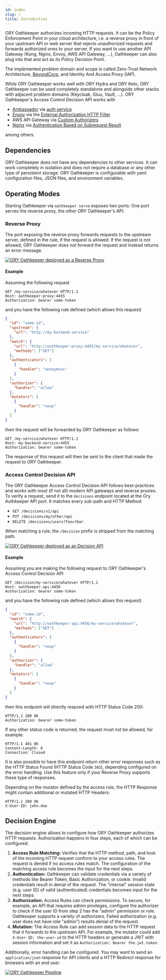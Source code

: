 ```yaml
---
id: index
slug: /
title: Introduction
---
```


ORY Oathkeeper authorizes incoming HTTP requests. It can be the Policy
Enforcement Point in your cloud architecture, i.e. a reverse proxy in front of
your upstream API or web server that rejects unauthorized requests and forwards
authorized ones to your server. If you want to use another API Gateway (Kong,
Nginx, Envoy, AWS API Gateway, ...), Oathkeeper can also plug into that and act
as its Policy Decision Point.

The implemented problem domain and scope is called Zero-Trust Network
Architecture, [BeyondCorp](https://www.beyondcorp.com), and Identity And Access
Proxy (IAP).

While ORY Oathkeeper works well with ORY Hydra and ORY Keto, ORY Oathkeeper can
be used completely standalone and alongside other stacks with adjacent problem
domains (Keycloak, Gluu, Vault, ...). ORY Oathkeeper's Access Control Decision
API works with

- [Ambassador](https://github.com/datawire/ambassador) via
  [auth service](https://www.getambassador.io/reference/services/auth-service)
- [Envoy](https://www.envoyproxy.io) via the
  [External Authorization HTTP Filter](https://www.envoyproxy.io/docs/envoy/latest/intro/arch_overview/security/ext_authz_filter.html)
- AWS API Gateway via
  [Custom Authorizers](https://aws.amazon.com/de/blogs/compute/introducing-custom-authorizers-in-amazon-api-gateway/)
- [Nginx](https://www.nginx.com) via
  [Authentication Based on Subrequest Result](https://docs.nginx.com/nginx/admin-guide/security-controls/configuring-subrequest-authentication/)

among others.

## Dependencies

ORY Oathkeeper does not have any dependencies to other services. It can work
completely in isolation and does not require a database or any other type of
persistent storage. ORY Oathkeeper is configurable with yaml configuration
files, JSON files, and environment variables.

## Operating Modes

Starting Oathkeeper via `oathkeeper serve` exposes two ports: One port serves
the reverse proxy, the other ORY Oathkeeper's API.

### Reverse Proxy

The port exposing the reverse proxy forwards requests to the upstream server,
defined in the rule, if the request is allowed. If the request is not allowed,
ORY Oathkeeper does not forward the request and instead returns an error
message.

[![ORY Oathkeeper deployed as a Reverse Proxy](https://mermaid.ink/img/eyJjb2RlIjoic2VxdWVuY2VEaWFncmFtXG4gICAgcGFydGljaXBhbnQgQyBhcyBDbGllbnRcbiAgICBwYXJ0aWNpcGFudCBPIGFzIE9hdGhrZWVwZXIgUHJveHlcbiAgICBwYXJ0aWNpcGFudCBBIGFzIFByb3RlY3RlZCBTZXJ2ZXIvQVBJXG4gICAgQy0-Pk86IEhUVFAgUmVxdWVzdFxuICAgIE8tLT4-TzogQ2hlY2sgaWYgcmVxdWVzdCBpcyBhbGxvd2VkXG4gICAgYWx0IGlzIG5vdCBhbGxvd2VkXG4gICAgTy0-PkM6IFJldHVybiBIVFRQIEVycm9yIFxuICAgIGVsc2UgaXMgYWxsb3dlZFxuICAgIE8tPj5BOiBGb3J3YXJkIEhUVFAgUmVxdWVzdCBcbiAgICBBLT4-TzogUmV0dXJuIEhUVFAgUmVzcG9uc2VcbiAgICBPLT4-QzogUmV0dXJuIEhUVFAgUmVzcG9uc2VcbiAgICBlbmQiLCJtZXJtYWlkIjp7InRoZW1lIjoiZGVmYXVsdCJ9fQ)](https://mermaid-js.github.io/mermaid-live-editor/#/edit/eyJjb2RlIjoic2VxdWVuY2VEaWFncmFtXG4gICAgcGFydGljaXBhbnQgQyBhcyBDbGllbnRcbiAgICBwYXJ0aWNpcGFudCBPIGFzIE9hdGhrZWVwZXIgUHJveHlcbiAgICBwYXJ0aWNpcGFudCBBIGFzIFByb3RlY3RlZCBTZXJ2ZXIvQVBJXG4gICAgQy0-Pk86IEhUVFAgUmVxdWVzdFxuICAgIE8tLT4-TzogQ2hlY2sgaWYgcmVxdWVzdCBpcyBhbGxvd2VkXG4gICAgYWx0IGlzIG5vdCBhbGxvd2VkXG4gICAgTy0-PkM6IFJldHVybiBIVFRQIEVycm9yIFxuICAgIGVsc2UgaXMgYWxsb3dlZFxuICAgIE8tPj5BOiBGb3J3YXJkIEhUVFAgUmVxdWVzdCBcbiAgICBBLT4-TzogUmV0dXJuIEhUVFAgUmVzcG9uc2VcbiAgICBPLT4-QzogUmV0dXJuIEhUVFAgUmVzcG9uc2VcbiAgICBlbmQiLCJtZXJtYWlkIjp7InRoZW1lIjoiZGVmYXVsdCJ9fQ)

#### Example

Assuming the following request

```
GET /my-service/whatever HTTP/1.1
Host: oathkeeper-proxy:4455
Authorization: bearer some-token
```

and you have the following rule defined (which allows this request)

```json
{
  "id": "some-id",
  "upstream": {
    "url": "http://my-backend-service"
  },
  "match": {
    "url": "http://oathkeeper-proxy:4455/my-service/whatever",
    "methods": ["GET"]
  },
  "authenticators": [
    {
      "handler": "anonymous"
    }
  ],
  "authorizer": {
    "handler": "allow"
  },
  "mutators": [
    {
      "handler": "noop"
    }
  ]
}
```

then the request will be forwarded by ORY Oathkeeper as follows:

```
GET /my-service/whatever HTTP/1.1
Host: my-backend-service:4455
Authorization: bearer some-token
```

The response of this request will then be sent to the client that made the
request to ORY Oathkeeper.

### Access Control Decision API

The ORY Oathkeeper Access Control Decision API follows best-practices and works
with most (if not all) modern API gateways and reverse proxies. To verify a
request, send it to the `decisions` endpoint located at the Ory Authkeeper API
port. It matches every sub-path and HTTP Method:

- `GET /decisions/v1/api`
- `PUT /decisions/my/other/api`
- `DELETE /decisions/users?foo=?bar`

When matching a rule, the `/decision` prefix is stripped from the matching path.

[![ORY Oathkeeper deployed as an Decision API](https://mermaid.ink/img/eyJjb2RlIjoic2VxdWVuY2VEaWFncmFtXG4gICAgcGFydGljaXBhbnQgQyBhcyBDbGllbnRcbiAgICBwYXJ0aWNpcGFudCBBRyBhcyBBUEkgR2F0ZXdheVxuICAgIHBhcnRpY2lwYW50IE8gYXMgT2F0aGtlZXBlciBBUElcbiAgICBwYXJ0aWNpcGFudCBBIGFzIFByb3RlY3RlZCBTZXJ2ZXIvQVBJXG4gICAgQy0-PkFHOiBIVFRQIFJlcXVlc3RcbiAgICBBRy0-Pk86IEFzayBqdWRnZSBBUEkgZm9yIGF1dGhvcml6YXRpb25cblxuICAgIGFsdCBpcyBhbGxvd2VkXG4gICAgTy0-PkFHOiBSZXR1cm4gYXV0aCBpbmZvXG4gICAgQUctPj5BOiBGb3J3YXJkIEhUVFAgUmVxdWVzdFxuICAgIEEtPj5BRzogUmV0dXJuIEhUVFAgUmVzcG9uc2VcbiAgICBBRy0-PkM6IFJldHVybiBIVFRQIFJlc3BvbnNlXG4gICAgZWxzZSBpcyBub3QgYWxsb3dlZFxuICAgIE8tPj5BRzogRGVueSByZXF1ZXN0XG4gICAgQUctPj5DOiBSZXR1cm4gSFRUUCBFcnJvclxuICAgIGVuZCIsIm1lcm1haWQiOnsidGhlbWUiOiJkZWZhdWx0In19)](https://mermaid-js.github.io/mermaid-live-editor/#/edit/eyJjb2RlIjoic2VxdWVuY2VEaWFncmFtXG4gICAgcGFydGljaXBhbnQgQyBhcyBDbGllbnRcbiAgICBwYXJ0aWNpcGFudCBBRyBhcyBBUEkgR2F0ZXdheVxuICAgIHBhcnRpY2lwYW50IE8gYXMgT2F0aGtlZXBlciBBUElcbiAgICBwYXJ0aWNpcGFudCBBIGFzIFByb3RlY3RlZCBTZXJ2ZXIvQVBJXG4gICAgQy0-PkFHOiBIVFRQIFJlcXVlc3RcbiAgICBBRy0-Pk86IEFzayBqdWRnZSBBUEkgZm9yIGF1dGhvcml6YXRpb25cblxuICAgIGFsdCBpcyBhbGxvd2VkXG4gICAgTy0-PkFHOiBSZXR1cm4gYXV0aCBpbmZvXG4gICAgQUctPj5BOiBGb3J3YXJkIEhUVFAgUmVxdWVzdFxuICAgIEEtPj5BRzogUmV0dXJuIEhUVFAgUmVzcG9uc2VcbiAgICBBRy0-PkM6IFJldHVybiBIVFRQIFJlc3BvbnNlXG4gICAgZWxzZSBpcyBub3QgYWxsb3dlZFxuICAgIE8tPj5BRzogRGVueSByZXF1ZXN0XG4gICAgQUctPj5DOiBSZXR1cm4gSFRUUCBFcnJvclxuICAgIGVuZCIsIm1lcm1haWQiOnsidGhlbWUiOiJkZWZhdWx0In19)

#### Example

Assuming you are making the following request to ORY Oathkeeper's Access Control
Decision API

```
GET /decision/my-service/whatever HTTP/1.1
Host: oathkeeper-api:4456
Authorization: bearer some-token
```

and you have the following rule defined (which allows this request)

```json
{
  "id": "some-id",
  "match": {
    "url": "http://oathkeeper-api:4456/my-service/whatever",
    "methods": ["GET"]
  },
  "authenticators": [
    {
      "handler": "noop"
    }
  ],
  "authorizer": {
    "handler": "allow"
  },
  "mutators": [
    {
      "handler": "noop"
    }
  ]
}
```

then this endpoint will directly respond with HTTP Status Code 200:

```
HTTP/1.1 200 OK
Authorization: bearer some-token
```

If any other status code is returned, the request must not be allowed, for
example:

```
HTTP/1.1 401 OK
Content-Length: 0
Connection: Closed
```

It is also possible to have this endpoint return other error responses such as
the HTTP Status Found (HTTP Status Code `302`), depending configured on the
error handling. Use this feature only if your Reverse Proxy supports these type
of responses.

Depending on the mutator defined by the access rule, the HTTP Response might
contain additional or mutated HTTP Headers:

```
HTTP/1.1 200 OK
X-User-ID: john.doe
```

## Decision Engine

The decision engine allows to configure how ORY Oathkeeper authorizes HTTP
requests. Authorization happens in four steps, each of which can be configured:

1. **Access Rule Matching:** Verifies that the HTTP method, path, and host of
   the incoming HTTP request conform to your access rules. The request is denied
   if no access rules match. The configuration of the matching access rule
   becomes the input for the next steps.
2. **Authentication:** Oathkeeper can validate credentials via a variety of
   methods like Bearer Token, Basic Authorization, or cookie. Invalid
   credentials result in denial of the request. The "internal" session state
   (e.g. user ID) of valid (authenticated) credentials becomes input for the
   next steps.
3. **Authorization:** Access Rules can check permissions. To secure, for
   example, an API that requires admin privileges, configure the authorizer to
   check if the user ID from step 2 has the "admin" permission or role.
   Oathkeeper supports a variety of authorizers. Failed authorization (e.g. user
   does not have role "admin") results denial of the request.
4. **Mutation:** The Access Rule can add session data to the HTTP request that
   it forwards to the upstream API. For example, the mutator could add
   `X-User-ID: the-user-id` to the HTTP headers or generate a JWT with session
   information and set it as `Authorization: Bearer the.jwt.token`.

Additionally, error handling can be configured. You may want to send an
`application/json` response for API clients and a HTTP Redirect response for
browsers with an end user.

[![ORY Oathkeeper Pipeline](https://mermaid.ink/img/eyJjb2RlIjoiZ3JhcGggVERcblxucihIVFRQIFJlcXVlc3QpIC0tPiBhcm0oQWNjZXNzIFJ1bGUgTWF0Y2hlcilcbmFybSAtLWZvdW5kIG1hdGNoaW5nIGFjY2VzcyBydWxlLS0-IGFuKEF1dGhlbnRpY2F0b3IpXG5hcm0gLS1kaWQgbm90IGZpbmQgYWNjZXNzIHJ1bGUtLT4gZWhcbmFuIC0tY3JlZGVudGlhbHMgaW4gcmVxdWVzdCBhcmUgdmFsaWQtLT5heihBdXRob3JpemVyKVxuYW4gLS1jcmVkZW50aWFscyBpbiByZXF1ZXN0IGFyZSBpbnZhbGlkLS0-IGVoXG5heiAtLXJlcXVlc3QgZG9lcyBub3QgaGF2ZSBwZXJtaXNzaW9uLS0-IGVoXG5heiAtLXJlcXVlc3QgaGFzIHBlcm1pc3Npb24tLT5tdChNdXRhdG9yKVxubXQtLXRyYW5zZm9ybSBodHRwIHJlcXVlc3QtLT5yZXMoRm9yd2FyZCBIVFRQIFJlcXVlc3QpXG5cbmVoKEVycm9yIEhhbmRsZXIpIC0tIGlmIGVycm9yIGhhbmRsZWQgYXMganNvbiAtLT4gZWhqc29uKEhUVFAgSlNPTiBFcnJvciByZXNwb25zZSlcbmVoKEVycm9yIEhhbmRsZXIpIC0tIGlmIGVycm9yIGhhbmRsZWQgYXMgcmVkaXJlY3QgLS0-IGVocmVkaXJlY3QoSFRUUCBSZWRpcmVjdCByZXNwb25zZSlcbmVoKEVycm9yIEhhbmRsZXIpIC0tIG90aGVycyAtLT4gZWhvdGhlcihFeGVjdXRlIGFueSBvdGhlciBlcnJvciBoYW5kbGluZyBsb2dpYy4uLikiLCJtZXJtYWlkIjp7InRoZW1lIjoiZGVmYXVsdCIsInRoZW1lQ1NTIjoiLmxhYmVsIGZvcmVpZ25PYmplY3QgeyBvdmVyZmxvdzogdmlzaWJsZTsgZm9udC1zaXplOiAxM3B4IH0ifX0)](https://mermaid-js.github.io/mermaid-live-editor/#/edit/eyJjb2RlIjoiZ3JhcGggVERcblxucihIVFRQIFJlcXVlc3QpIC0tPiBhcm0oQWNjZXNzIFJ1bGUgTWF0Y2hlcilcbmFybSAtLWZvdW5kIG1hdGNoaW5nIGFjY2VzcyBydWxlLS0-IGFuKEF1dGhlbnRpY2F0b3IpXG5hcm0gLS1kaWQgbm90IGZpbmQgYWNjZXNzIHJ1bGUtLT4gZWhcbmFuIC0tY3JlZGVudGlhbHMgaW4gcmVxdWVzdCBhcmUgdmFsaWQtLT5heihBdXRob3JpemVyKVxuYW4gLS1jcmVkZW50aWFscyBpbiByZXF1ZXN0IGFyZSBpbnZhbGlkLS0-IGVoXG5heiAtLXJlcXVlc3QgZG9lcyBub3QgaGF2ZSBwZXJtaXNzaW9uLS0-IGVoXG5heiAtLXJlcXVlc3QgaGFzIHBlcm1pc3Npb24tLT5tdChNdXRhdG9yKVxubXQtLXRyYW5zZm9ybSBodHRwIHJlcXVlc3QtLT5yZXMoRm9yd2FyZCBIVFRQIFJlcXVlc3QpXG5cbmVoKEVycm9yIEhhbmRsZXIpIC0tIGlmIGVycm9yIGhhbmRsZWQgYXMganNvbiAtLT4gZWhqc29uKEhUVFAgSlNPTiBFcnJvciByZXNwb25zZSlcbmVoKEVycm9yIEhhbmRsZXIpIC0tIGlmIGVycm9yIGhhbmRsZWQgYXMgcmVkaXJlY3QgLS0-IGVocmVkaXJlY3QoSFRUUCBSZWRpcmVjdCByZXNwb25zZSlcbmVoKEVycm9yIEhhbmRsZXIpIC0tIG90aGVycyAtLT4gZWhvdGhlcihFeGVjdXRlIGFueSBvdGhlciBlcnJvciBoYW5kbGluZyBsb2dpYy4uLikiLCJtZXJtYWlkIjp7InRoZW1lIjoiZGVmYXVsdCIsInRoZW1lQ1NTIjoiLmxhYmVsIGZvcmVpZ25PYmplY3QgeyBvdmVyZmxvdzogdmlzaWJsZTsgZm9udC1zaXplOiAxM3B4IH0ifX0)
